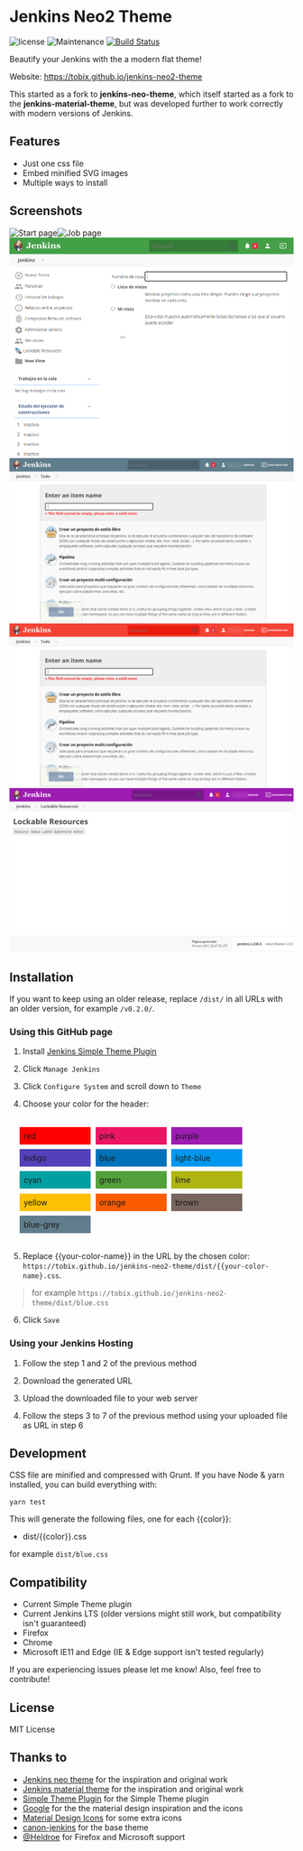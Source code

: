 # Jenkins Neo2 Theme

![license](https://img.shields.io/github/license/tobix/jenkins-neo2-theme.svg)
![Maintenance](https://img.shields.io/maintenance/yes/2020.svg)
[![Build Status](https://travis-ci.com/TobiX/jenkins-neo2-theme.svg?branch=master)](https://travis-ci.com/TobiX/jenkins-neo2-theme)

Beautify your Jenkins with the a modern flat theme!

Website: https://tobix.github.io/jenkins-neo2-theme

This started as a fork to **jenkins-neo-theme**, which itself started as a fork
to the **jenkins-material-theme**, but was developed further to work correctly
with modern versions of Jenkins.


## Features

* Just one css file
* Embed minified SVG images
* Multiple ways to install

## Screenshots

![Start page](img/screenshot1.png)![Job page](img/screenshot2.png)![Job page](img/greenscreen.png)![Job page](img/blue-greyscreen.png)![Job page](img/pinkscreen.png)![Job page](img/purplescreen.png)

## Installation

If you want to keep using an older release, replace `/dist/` in all URLs with
an older version, for example `/v0.2.0/`.

### Using this GitHub page


1. Install [Jenkins Simple Theme Plugin][simple]

2. Click `Manage Jenkins`

3. Click `Configure System` and scroll down to `Theme`

4. Choose your color for the header:


<style>

.colorexample{float:left; padding:.5em;  width:8em;}
#examples div{margin:.3em;}

.redstyle{ background-color:red;}
.pinkstyle{ background-color:#ec1561;}
.purplestyle{ background-color:#9d1cb2;}
.indigostyle{ background-color:#5341b9;}
.bluestyle{ background-color:#0172BA;}
.lightblue2style{ background-color:#0097ef;}
.cyanstyle{ background-color:#009fa2;}
.greenstyle{ background-color:#52a13a;}
.limestyle{ background-color:#afb513;}
.yellowstyle{ background-color:#fdc102;}
.orangestyle{ background-color:#fb5c00;}
.brownstyle{ background-color:#77655e;}
.bluegreystyle{ background-color:#607d8c;}

</style>
<div id="examples" style="padding:1em;">
<div class="colorexample redstyle">red</div>
<div class="colorexample pinkstyle">pink</div>
<div class="colorexample purplestyle">purple</div>
<div class="colorexample indigostyle">indigo</div>
<div class="colorexample bluestyle">blue</div>
<div class="colorexample lightblue2style">light-blue</div>
<div class="colorexample cyanstyle">cyan</div>
<div class="colorexample greenstyle">green</div>
<div class="colorexample limestyle">lime</div>
<div class="colorexample yellowstyle">yellow</div>
<div class="colorexample orangestyle">orange</div>
<div class="colorexample brownstyle">brown</div>
<div class="colorexample bluegreystyle">blue-grey</div>
<div style="clear: both;" ></div>
</div>

5. Replace {{your-color-name}} in the URL by the chosen color: `https://tobix.github.io/jenkins-neo2-theme/dist/{{your-color-name}.css`.


>for example  `https://tobix.github.io/jenkins-neo2-theme/dist/blue.css`

6. Click `Save`


### Using your Jenkins Hosting

1. Follow the step 1 and 2 of the previous method

2. Download the generated URL

3. Upload the downloaded file to your web server

4. Follow the steps 3 to 7 of the previous method using your uploaded file as URL in step 6


## Development

CSS file are minified and compressed with Grunt. If you have Node & yarn
installed, you can build everything with:

```
yarn test
```

This will generate the following files, one for each {{color}}:

- dist/{{color}}.css

for example  `dist/blue.css`

## Compatibility

- Current Simple Theme plugin
- Current Jenkins LTS (older versions might still work, but compatibility isn't
  guaranteed)
- Firefox
- Chrome
- Microsoft IE11 and Edge (IE & Edge support isn't tested regularly)

If you are experiencing issues please let me know! Also, feel free to contribute!

## License

MIT License

## Thanks to

- [Jenkins neo theme][neo] for the inspiration and original work
- [Jenkins material theme][material] for the inspiration and original work
- [Simple Theme Plugin][simple] for the Simple Theme plugin
- [Google][google] for the the material design inspiration and the icons
- [Material Design Icons][material-design-icons] for some extra icons
- [canon-jenkins][canon-jenkins] for the base theme
- [@Heldroe][heldroe] for Firefox and Microsoft support

[neo]: https://github.com/jenkins-contrib-themes/jenkins-neo-theme
[material]: https://github.com/afonsof/jenkins-material-theme
[simple]: https://plugins.jenkins.io/simple-theme-plugin
[google]: https://www.google.com/design/spec/material-design/introduction.html
[material-design-icons]: https://materialdesignicons.com/
[canon-jenkins]: https://github.com/rackerlabs/canon-jenkins
[heldroe]: https://github.com/Heldroe
